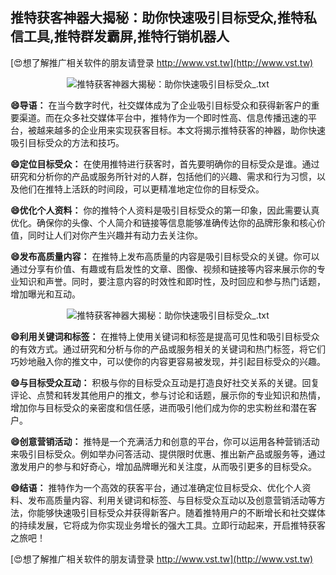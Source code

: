## **推特获客神器大揭秘：助你快速吸引目标受众,推特私信工具,推特群发霸屏,推特行销机器人**

[😍想了解推广相关软件的朋友请登录 http://www.vst.tw](http://www.vst.tw)

 <center><img src="https://vst.tw/MP4/tuiguang/png/1.png" alt="推特获客神器大揭秘：助你快速吸引目标受众_.txt"></center>

**😄导语：**
在当今数字时代，社交媒体成为了企业吸引目标受众和获得新客户的重要渠道。而在众多社交媒体平台中，推特作为一个即时性高、信息传播迅速的平台，被越来越多的企业用来实现获客目标。本文将揭示推特获客的神器，助你快速吸引目标受众的方法和技巧。

**😄定位目标受众：**
在使用推特进行获客时，首先要明确你的目标受众是谁。通过研究和分析你的产品或服务所针对的人群，包括他们的兴趣、需求和行为习惯，以及他们在推特上活跃的时间段，可以更精准地定位你的目标受众。

**😄优化个人资料：**
你的推特个人资料是吸引目标受众的第一印象，因此需要认真优化。确保你的头像、个人简介和链接等信息能够准确传达你的品牌形象和核心价值，同时让人们对你产生兴趣并有动力去关注你。

**😄发布高质量内容：**
在推特上发布高质量的内容是吸引目标受众的关键。你可以通过分享有价值、有趣或有启发性的文章、图像、视频和链接等内容来展示你的专业知识和声誉。同时，要注意内容的时效性和即时性，及时回应和参与热门话题，增加曝光和互动。

 <center><img src="https://vst.tw/MP4/tuiguang/png/3.png" alt="推特获客神器大揭秘：助你快速吸引目标受众_.txt"></center>

**😄利用关键词和标签：**
在推特上使用关键词和标签是提高可见性和吸引目标受众的有效方式。通过研究和分析与你的产品或服务相关的关键词和热门标签，将它们巧妙地融入你的推文中，可以使你的内容更容易被发现，并引起目标受众的兴趣。

**😄与目标受众互动：**
积极与你的目标受众互动是打造良好社交关系的关键。回复评论、点赞和转发其他用户的推文，参与讨论和话题，展示你的专业知识和热情，增加你与目标受众的亲密度和信任感，进而吸引他们成为你的忠实粉丝和潜在客户。

**😄创意营销活动：**
推特是一个充满活力和创意的平台，你可以运用各种营销活动来吸引目标受众。例如举办问答活动、提供限时优惠、推出新产品或服务等，通过激发用户的参与和好奇心，增加品牌曝光和关注度，从而吸引更多的目标受众。

**😄结语：**
推特作为一个高效的获客平台，通过准确定位目标受众、优化个人资料、发布高质量内容、利用关键词和标签、与目标受众互动以及创意营销活动等方法，你能够快速吸引目标受众并获得新客户。随着推特用户的不断增长和社交媒体的持续发展，它将成为你实现业务增长的强大工具。立即行动起来，开启推特获客之旅吧！

[😍想了解推广相关软件的朋友请登录 http://www.vst.tw](http://www.vst.tw)



